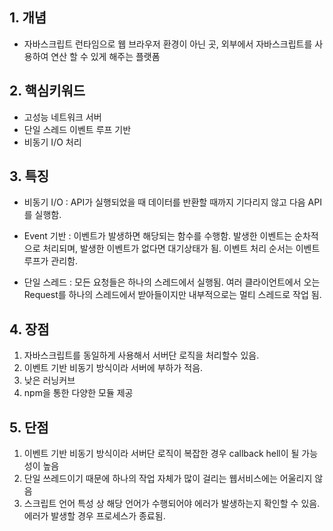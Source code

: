 ## 1. 개념

- 자바스크립트 런타임으로 웹 브라우저 환경이 아닌 곳, 외부에서 자바스크립트를 사용하여 연산 할 수 있게 해주는 플랫폼

## 2. 핵심키워드

- 고성능 네트워크 서버
- 단일 스레드 이벤트 루프 기반
- 비동기 I/O 처리

## 3. 특징

- 비동기 I/O : API가 실행되었을 때 데이터를 반환할 때까지 기다리지 않고 다음 API를 실행함.

- Event 기반 : 이벤트가 발생하면 해당되는 함수를 수행함.
  발생한 이벤트는 순차적으로 처리되며, 발생한 이벤트가 없다면 대기상태가 됨. 이벤트 처리 순서는 이벤트 루프가 관리함.

- 단일 스레드 : 모든 요청들은 하나의 스레드에서 실행됨.
  여러 클라이언트에서 오는 Request를 하나의 스레드에서 받아들이지만 내부적으로는 멀티 스레드로 작업 됨.

## 4. 장점

1. 자바스크립트를 동일하게 사용해서 서버단 로직을 처리할수 있음.
2. 이벤트 기반 비동기 방식이라 서버에 부하가 적음.
3. 낮은 러닝커브
4. npm을 통한 다양한 모듈 제공

## 5. 단점

1. 이벤트 기반 비동기 방식이라 서버단 로직이 복잡한 경우 callback hell이 될 가능성이 높음
2. 단일 쓰레드이기 때문에 하나의 작업 자체가 많이 걸리는 웹서비스에는 어울리지 않음
3. 스크립트 언어 특성 상 해당 언어가 수행되어야 에러가 발생하는지 확인할 수 있음. 에러가 발생할 경우 프로세스가 종료됨.
